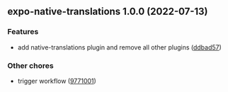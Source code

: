 ## expo-native-translations 1.0.0 (2022-07-13)


### Features

* add native-translations plugin and remove all other plugins ([ddbad57](https://github.com/abumalick/expo-config-plugins/commit/ddbad57bf2c01c059e44a55eacc4e3d867f3ff6e))


### Other chores

* trigger workflow ([9771001](https://github.com/abumalick/expo-config-plugins/commit/9771001c37b28abc77c018c7e8954c6720aa2a17))
